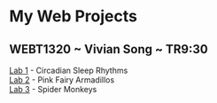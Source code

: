 <h1>My Web Projects</h1>
<h2>WEBT1320 ~ Vivian Song ~ TR9:30</h2>
<a href="hello_world/index.html" target="_blank">Lab 1</a> - Circadian Sleep Rhythms
<br><a href="lab_2/index.html" target="_blank">Lab 2</a> - Pink Fairy Armadillos
<br><a href="lab_3/index.html" target="_blank">Lab 3</a> - Spider Monkeys